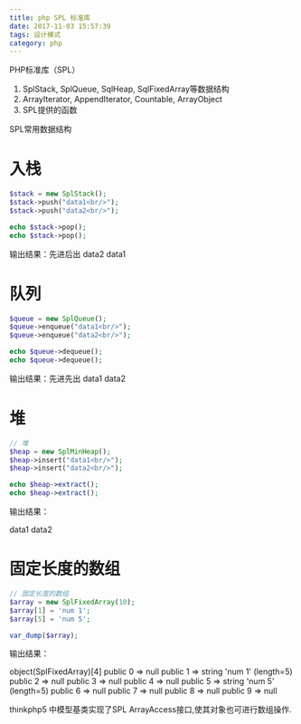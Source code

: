 ```yaml
---
title: php SPL 标准库
date: 2017-11-03 15:57:39
tags: 设计模式
category: php
---
```


PHP标准库（SPL）

1.  SplStack, SplQueue, SqlHeap, SqlFixedArray等数据结构
2.  ArrayIterator, AppendIterator, Countable, ArrayObject
3.  SPL提供的函数

 SPL常用数据结构

# 入栈

```php
$stack = new SplStack();
$stack->push("data1<br/>");
$stack->push("data2<br/>");

echo $stack->pop();
echo $stack->pop();
```

输出结果：先进后出
	data2
	data1

# 队列

```php
$queue = new SplQueue();
$queue->enqueue("data1<br/>");
$queue->enqueue("data2<br/>");

echo $queue->dequeue();
echo $queue->dequeue();
```

输出结果：先进先出
data1
data2

# 堆

```php
// 堆
$heap = new SplMinHeap();
$heap->insert("data1<br/>");
$heap->insert("data2<br/>");

echo $heap->extract();
echo $heap->extract();
```

输出结果：

data1
data2

#  固定长度的数组

```php
// 固定长度的数组
$array = new SplFixedArray(10);
$array[1] = 'num 1';
$array[5] = 'num 5';

var_dump($array);
```

输出结果：

object(SplFixedArray)[4]
  public 0 => null
  public 1 => string 'num 1' (length=5)
  public 2 => null
  public 3 => null
  public 4 => null
  public 5 => string 'num 5' (length=5)
  public 6 => null
  public 7 => null
  public 8 => null
  public 9 => null

  thinkphp5 中模型基类实现了SPL ArrayAccess接口,使其对象也可进行数组操作.
